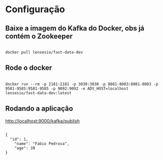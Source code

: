 # Configuração 

## Baixe a imagem do Kafka do Docker, obs já contém o Zookeeper 
<code>
docker pull lensesio/fast-data-dev
</code>	

## Rode o docker 
<code>
docker run --rm -p 2181:2181 -p 3030:3030 -p 8081-8083:8081-8083 -p 9581-9585:9581-9585 -p 9092:9092 -e ADV_HOST=localhost        lensesio/fast-data-dev:latest
</code>	

## Rodando a aplicação
<http://localhost:9000/kafka/publish>

<code>
{	
  "id": 1,
	"name": "Fabio Pedrosa",
	"age": 39
}
</code>
